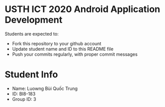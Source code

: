 USTH ICT 2020 Android Application Development
=====================================================

Students are expected to:

* Fork this repository to your github account
* Update student name and ID to this README file
* Push your commits regularly, with proper commit messages

Student Info
=======================

* Name: Luowng Bùi Quốc Trung
* ID: BI8-183
* Group ID: 3
